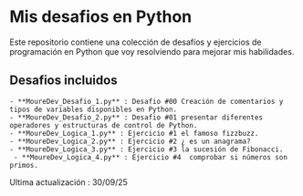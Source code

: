 # Mis desafios en Python


Este repositorio contiene una colección de desafíos y ejercicios de programación en Python que voy resolviendo para mejorar mis habilidades.

## Desafios incluidos

    - **MoureDev_Desafio_1.py** : Desafio #00 Creación de comentarios y tipos de variables disponibles en Python.
    - **MoureDev_Desafio_2.py** : Desafio #01 presentar diferentes operadores y estructuras de control de Python.
    - **MoureDev_Logica_1.py** : Ejercicio #1 el famoso fizzbuzz.
    - **MoureDev_Logica_2.py** : Ejercicio #2 ¿ es un anagrama?
    - **MoureDev_Logica_3.py** : Ejercicio #3 la sucesión de Fibonacci.
     - **MoureDev_Logica_4.py** : Ejercicio #4  comprobar si números son primos.

Ultima actualización : 30/09/25